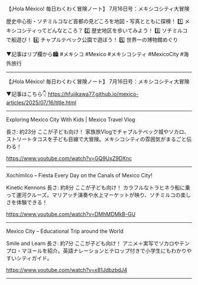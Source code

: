 【¡Hola México! 毎日わくわく冒険ノート】
7月16日号：メキシコシティ大冒険

歴史中心街・ソチミルコなど首都の見どころを地図・写真とともに探検！
1️⃣ メキシコシティってどんなところ？
2️⃣ 歴史地区を歩いてみよう！
3️⃣ ソチミルコで船遊び！
4️⃣ チャプルテペック公園で遊ぼう！
5️⃣ 世界一の博物館めぐり

▼記事はリプ欄から🏙️
#メキシコ #Mexico #メキシコシティ #MexicoCity #海外旅行

------

【¡Hola México! 毎日わくわく冒険ノート】
7月16日号：メキシコシティ大冒険

▼記事はこちら👇
https://hfujikawa77.github.io/mexico-articles/2025/07/16/title.html

------

Exploring Mexico City With Kids | Mexico Travel Vlog

長さ: 約23分
ここが子ども向け！ 家族旅Vlogでチャプルテペック城やソカロ、ストリートタコスを子ども目線で大冒険。メキシコシティの雰囲気がまるごと伝わる！

https://www.youtube.com/watch?v=GQ9UxZ9DXnc

------

Xochimilco – Fiesta Every Day on the Canals of Mexico City!

Kinetic Kennons
長さ: 約8分
ここが子ども向け！ カラフルなトラヒネラ船に乗って運河クルーズ。マリアッチ演奏や水上マーケットが映り、ソチミルコの楽しさを体験できる！

https://www.youtube.com/watch?v=DMhMDMkB-GU

------

Mexico City – Educational Trip around the World

Smile and Learn
長さ: 約7分
ここが子ども向け！ アニメ＋実写でソカロやテンプロ・マヨールを紹介。英語ナレーションとテロップ付きで小学生にもわかりやすいシティガイド。

https://www.youtube.com/watch?v=x81JdbzbdJ4

------